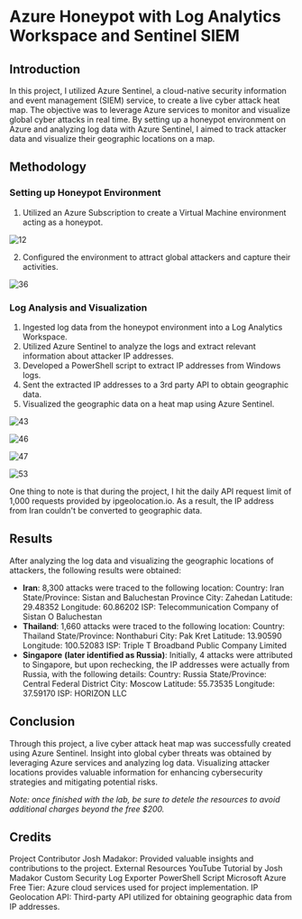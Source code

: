 # Azure Honeypot with Log Analytics Workspace and Sentinel SIEM

## Introduction

In this project, I utilized Azure Sentinel, a cloud-native security information and event management (SIEM) service, to create a live cyber attack heat map. The objective was to leverage Azure services to monitor and visualize global cyber attacks in real time. By setting up a honeypot environment on Azure and analyzing log data with Azure Sentinel, I aimed to track attacker data and visualize their geographic locations on a map.

## Methodology

### Setting up Honeypot Environment
1. Utilized an Azure Subscription to create a Virtual Machine environment acting as a honeypot.

![12](https://github.com/ericktafel1/AzureHoneypot/assets/97417443/64424bec-d1ab-4a4a-957d-9a937de246c9)


2. Configured the environment to attract global attackers and capture their activities.

![36](https://github.com/ericktafel1/AzureHoneypot/assets/97417443/c983c73a-7f71-4a7b-8ce3-510b52bfaf89)


### Log Analysis and Visualization
1. Ingested log data from the honeypot environment into a Log Analytics Workspace.
2. Utilized Azure Sentinel to analyze the logs and extract relevant information about attacker IP addresses.
3. Developed a PowerShell script to extract IP addresses from Windows logs.
4. Sent the extracted IP addresses to a 3rd party API to obtain geographic data.
5. Visualized the geographic data on a heat map using Azure Sentinel.

![43](https://github.com/ericktafel1/AzureHoneypot/assets/97417443/83d59928-f41b-4f84-b108-6a272f285f1c)

![46](https://github.com/ericktafel1/AzureHoneypot/assets/97417443/dbfc0fd5-7e92-4d3b-a516-9d4c33e8fe24)

![47](https://github.com/ericktafel1/AzureHoneypot/assets/97417443/1101c5e3-17df-4ac5-8e63-8888212ab4eb)

![53](https://github.com/ericktafel1/AzureHoneypot/assets/97417443/ec497794-98d2-41cd-b7e9-92cde8e2ceba)

One thing to note is that during the project, I hit the daily API request limit of 1,000 requests provided by ipgeolocation.io. As a result, the IP address from Iran couldn't be converted to geographic data.

## Results

After analyzing the log data and visualizing the geographic locations of attackers, the following results were obtained:

* **Iran**: 8,300 attacks were traced to the following location:
  Country: Iran
  State/Province: Sistan and Baluchestan Province
  City: Zahedan
  Latitude: 29.48352
  Longitude: 60.86202
  ISP: Telecommunication Company of Sistan O Baluchestan
* **Thailand**: 1,660 attacks were traced to the following location:
  Country: Thailand
  State/Province: Nonthaburi
  City: Pak Kret
  Latitude: 13.90590
  Longitude: 100.52083
  ISP: Triple T Broadband Public Company Limited
* **Singapore** **(later identified as Russia)**: Initially, 4 attacks were attributed to Singapore, but upon rechecking, the IP addresses were actually from Russia, with the following details:
  Country: Russia
  State/Province: Central Federal District
  City: Moscow
  Latitude: 55.73535
  Longitude: 37.59170
  ISP: HORIZON LLC

## Conclusion

Through this project, a live cyber attack heat map was successfully created using Azure Sentinel. Insight into global cyber threats was obtained by leveraging Azure services and analyzing log data. Visualizing attacker locations provides valuable information for enhancing cybersecurity strategies and mitigating potential risks.

*Note: once finished with the lab, be sure to detele the resources to avoid additional charges beyond the free $200.*

## Credits
Project Contributor
Josh Madakor: Provided valuable insights and contributions to the project.
External Resources
YouTube Tutorial by Josh Madakor
Custom Security Log Exporter PowerShell Script
Microsoft Azure Free Tier: Azure cloud services used for project implementation.
IP Geolocation API: Third-party API utilized for obtaining geographic data from IP addresses.

